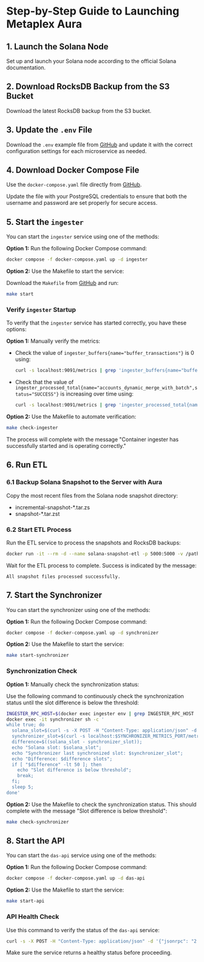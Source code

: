 # Step-by-Step Guide to Launching Metaplex Aura

## 1. Launch the Solana Node

Set up and launch your Solana node according to the official Solana documentation.

## 2. Download RocksDB Backup from the S3 Bucket

Download the latest RocksDB backup from the S3 bucket.

## 3. Update the `.env` File

Download the `.env` example file from [GitHub](https://github.com/metaplex-foundation/aura/blob/main/.env.example) and update it with the correct configuration settings for each microservice as needed.

## 4. Download Docker Compose File

Use the `docker-compose.yaml` file directly from [GitHub](https://raw.githubusercontent.com/metaplex-foundation/aura/main/docker-compose.yaml).

Update the file with your PostgreSQL credentials to ensure that both the username and password are set properly for secure access.

## 5. Start the `ingester`

You can start the `ingester` service using one of the methods:

**Option 1:** Run the following Docker Compose command:

```bash
docker compose -f docker-compose.yaml up -d ingester
```

**Option 2:** Use the Makefile to start the service:

Download the `Makefile` from [GitHub](https://github.com/metaplex-foundation/aura/blob/main/Makefile) and run:

```bash
make start
```

### Verify `ingester` Startup

To verify that the `ingester` service has started correctly, you have these options:

**Option 1:** Manually verify the metrics:

- Check the value of `ingester_buffers{name="buffer_transactions"}` is 0 using:

  ```bash
  curl -s localhost:9091/metrics | grep 'ingester_buffers{name="buffer_transactions"}' | awk '{print $2}'
  ```

- Check that the value of `ingester_processed_total{name="accounts_dynamic_merge_with_batch",status="SUCCESS"}` is increasing over time using:

  ```bash
  curl -s localhost:9091/metrics | grep 'ingester_processed_total{name="accounts_dynamic_merge_with_batch",status="SUCCESS"}' | awk '{print $2}'
  ```

**Option 2:** Use the Makefile to automate verification:

```bash
make check-ingester
```

The process will complete with the message "Container ingester has successfully started and is operating correctly."

## 6. Run ETL

### 6.1 Backup Solana Snapshot to the Server with Aura

Copy the most recent files from the Solana node snapshot directory:

- incremental-snapshot-\*.tar.zs
- snapshot-\*.tar.zst

### 6.2 Start ETL Process

Run the ETL service to process the snapshots and RocksDB backups:

```bash
docker run -it --rm -d --name solana-snapshot-etl -p 5000:5000 -v /path/to/snapshots:/snapshots -e TCP_PORT=5000 ghcr.io/metaplex-foundation/digital-asset-validator-plugin/solana-snapshot-etl:latest
```

Wait for the ETL process to complete. Success is indicated by the message:

```console
All snapshot files processed successfully.
```

## 7. Start the Synchronizer

You can start the synchronizer using one of the methods:

**Option 1:** Run the following Docker Compose command:

```bash
docker compose -f docker-compose.yaml up -d synchronizer
```

**Option 2:** Use the Makefile to start the service:

```bash
make start-synchronizer
```

### Synchronization Check

**Option 1:** Manually check the synchronization status:

Use the following command to continuously check the synchronization status until the slot difference is below the threshold:

```bash
INGESTER_RPC_HOST=$(docker exec ingester env | grep INGESTER_RPC_HOST | cut -d "=" -f2)
docker exec -it synchronizer sh -c '
while true; do
  solana_slot=$(curl -s -X POST -H "Content-Type: application/json" -d '''{"jsonrpc": "2.0","id": 1,"method": "getSlot","params": [{"commitment": "processed"}]}''' $INGESTER_RPC_HOST | grep -oP "(?<=\"result\":)[0-9]+");
  synchronizer_slot=$(curl -s localhost:$SYNCHRONIZER_METRICS_PORT/metrics | grep "synchronizer_last_synchronized_slot{name=\"last_synchronized_slot\"}" | awk '''{print $2}''');
  difference=$((solana_slot - synchronizer_slot));
  echo "Solana slot: $solana_slot";
  echo "Synchronizer last synchronized slot: $synchronizer_slot";
  echo "Difference: $difference slots";
  if [ "$difference" -lt 50 ]; then
    echo "Slot difference is below threshold";
    break;
  fi;
  sleep 5;
done'
```

**Option 2:** Use the Makefile to check the synchronization status. This should complete with the message "Slot difference is below threshold":

```bash
make check-synchronizer
```

## 8. Start the API

You can start the `das-api` service using one of the methods:

**Option 1:** Run the following Docker Compose command:

```bash
docker compose -f docker-compose.yaml up -d das-api
```

**Option 2:** Use the Makefile to start the service:

```bash
make start-api
```

### API Health Check

Use this command to verify the status of the `das-api` service:

```bash
curl -s -X POST -H "Content-Type: application/json" -d '{"jsonrpc": "2.0","id": 1,"method": "health"}' http://api_address:api_server_port
```

Make sure the service returns a healthy status before proceeding.


